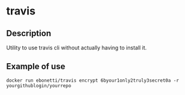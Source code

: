 travis
========

Description
-----------

Utility to use travis cli without actually having to install it.

Example of use
-----------

`docker run ebonetti/travis encrypt 6byour1only2truly3secret0a -r yourgithublogin/yourrepo`